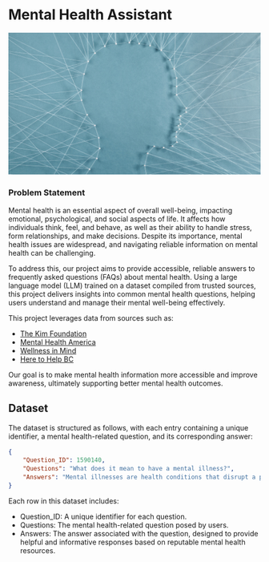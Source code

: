 # Mental Health Assistant

![Alt text](./App/images/mental_health.jpg)

### Problem Statement

Mental health is an essential aspect of overall well-being, impacting emotional, psychological, and social aspects of life. It affects how individuals think, feel, and behave, as well as their ability to handle stress, form relationships, and make decisions. Despite its importance, mental health issues are widespread, and navigating reliable information on mental health can be challenging.

To address this, our project aims to provide accessible, reliable answers to frequently asked questions (FAQs) about mental health. Using a large language model (LLM) trained on a dataset compiled from trusted sources, this project delivers insights into common mental health questions, helping users understand and manage their mental well-being effectively.

This project leverages data from sources such as:
- [The Kim Foundation](https://www.thekimfoundation.org/faqs/)
- [Mental Health America](https://www.mhanational.org/frequently-asked-questions)
- [Wellness in Mind](https://www.wellnessinmind.org/frequently-asked-questions/)
- [Here to Help BC](https://www.heretohelp.bc.ca/questions-and-answers)

Our goal is to make mental health information more accessible and improve awareness, ultimately supporting better mental health outcomes.
## Dataset
The dataset is structured as follows, with each entry containing a unique identifier, a mental health-related question, and its corresponding answer:

```json
{
    "Question_ID": 1590140,
    "Questions": "What does it mean to have a mental illness?",
    "Answers": "Mental illnesses are health conditions that disrupt a person’s thoughts, emotions, relationships, and daily functioning. They are associated with distress and diminished capacity to engage in the ordinary activities of daily life.\nMental illnesses fall along a continuum of severity: some are fairly mild and only interfere with some aspects of life, such as certain phobias. On the other end of the spectrum lie serious mental illnesses, which result in major functional impairment and interference with daily life."
}

```

Each row in this dataset includes:

- Question_ID: A unique identifier for each question.
- Questions: The mental health-related question posed by users.
- Answers: The answer associated with the question, designed to provide helpful and informative responses based on reputable mental health resources.



